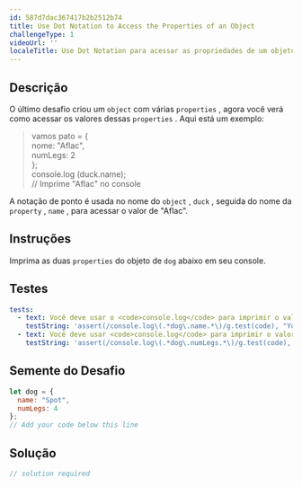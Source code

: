```yaml
---
id: 587d7dac367417b2b2512b74
title: Use Dot Notation to Access the Properties of an Object
challengeType: 1
videoUrl: ''
localeTitle: Use Dot Notation para acessar as propriedades de um objeto
---
```


## Descrição
<section id="description"> O último desafio criou um <code>object</code> com várias <code>properties</code> , agora você verá como acessar os valores dessas <code>properties</code> . Aqui está um exemplo: <blockquote> vamos pato = { <br> nome: &quot;Aflac&quot;, <br> numLegs: 2 <br> }; <br> console.log (duck.name); <br> // Imprime &quot;Aflac&quot; no console </blockquote> A notação de ponto é usada no nome do <code>object</code> , <code>duck</code> , seguida do nome da <code>property</code> , <code>name</code> , para acessar o valor de &quot;Aflac&quot;. </section>

## Instruções
<section id="instructions"> Imprima as duas <code>properties</code> do objeto de <code>dog</code> abaixo em seu console. </section>

## Testes
<section id='tests'>

```yml
tests:
  - text: Você deve usar o <code>console.log</code> para imprimir o valor da propriedade <code>name</code> do objeto <code>dog</code> .
    testString: 'assert(/console.log\(.*dog\.name.*\)/g.test(code), "Your should use <code>console.log</code> to print the value for the <code>name</code> property of the <code>dog</code> object.");'
  - text: Você deve usar <code>console.log</code> para imprimir o valor da propriedade <code>numLegs</code> do objeto <code>dog</code> .
    testString: 'assert(/console.log\(.*dog\.numLegs.*\)/g.test(code), "Your should use <code>console.log</code> to print the value for the <code>numLegs</code> property of the <code>dog</code> object.");'

```

</section>

## Semente do Desafio
<section id='challengeSeed'>

<div id='js-seed'>

```js
let dog = {
  name: "Spot",
  numLegs: 4
};
// Add your code below this line

```

</div>



</section>

## Solução
<section id='solution'>

```js
// solution required
```
</section>
